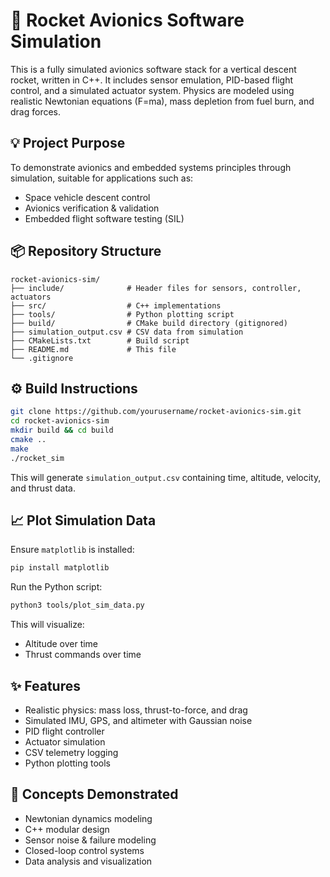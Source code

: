 # 🚀 Rocket Avionics Software Simulation

This is a fully simulated avionics software stack for a vertical descent rocket, written in C++. It includes sensor emulation, PID-based flight control, and a simulated actuator system. Physics are modeled using realistic Newtonian equations (F=ma), mass depletion from fuel burn, and drag forces.

## 💡 Project Purpose
To demonstrate avionics and embedded systems principles through simulation, suitable for applications such as:
- Space vehicle descent control
- Avionics verification & validation
- Embedded flight software testing (SIL)

## 📦 Repository Structure
```
rocket-avionics-sim/
├── include/              # Header files for sensors, controller, actuators
├── src/                  # C++ implementations
├── tools/                # Python plotting script
├── build/                # CMake build directory (gitignored)
├── simulation_output.csv # CSV data from simulation
├── CMakeLists.txt        # Build script
├── README.md             # This file
└── .gitignore
```

## ⚙️ Build Instructions
```bash
git clone https://github.com/yourusername/rocket-avionics-sim.git
cd rocket-avionics-sim
mkdir build && cd build
cmake ..
make
./rocket_sim
```

This will generate `simulation_output.csv` containing time, altitude, velocity, and thrust data.

## 📈 Plot Simulation Data
Ensure `matplotlib` is installed:
```bash
pip install matplotlib
```
Run the Python script:
```bash
python3 tools/plot_sim_data.py
```
This will visualize:
- Altitude over time
- Thrust commands over time

## ✨ Features
- Realistic physics: mass loss, thrust-to-force, and drag
- Simulated IMU, GPS, and altimeter with Gaussian noise
- PID flight controller
- Actuator simulation
- CSV telemetry logging
- Python plotting tools

## 🧠 Concepts Demonstrated
- Newtonian dynamics modeling
- C++ modular design
- Sensor noise & failure modeling
- Closed-loop control systems
- Data analysis and visualization
